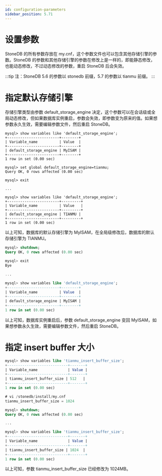 ```yaml
---
id: configuration-parameters
sidebar_position: 5.71
---
```


# 设置参数

StoneDB 的所有参数存放在 my.cnf，这个参数文件也可以包含其他存储引擎的参数。StoneDB 的参数和其他存储引擎的参数在修改上是一样的，即能静态修改，也能动态修改，不过动态修改的参数，重启 StoneDB 后会失效。

:::tip
注：StoneDB 5.6 的参数以 stonedb 前缀，5.7 的参数以 tianmu 前缀。
:::
# 指定默认存储引擎
存储引擎类型由参数 default_storage_engine 决定，这个参数可以在会话级或全局动态修改，但如果数据库实例重启，参数会失效，即参数变为原来的值。如果想参数永久生效，需要编辑参数文件，然后重启 StoneDB。
```shell
mysql> show variables like 'default_storage_engine';
+------------------------+--------+
| Variable_name          | Value  |
+------------------------+--------+
| default_storage_engine | MyISAM |
+------------------------+--------+
1 row in set (0.00 sec)

mysql> set global default_storage_engine=tianmu;
Query OK, 0 rows affected (0.00 sec)

mysql> exit

...

mysql> show variables like 'default_storage_engine';
+------------------------+---------+
| Variable_name          | Value   |
+------------------------+---------+
| default_storage_engine | TIANMU |
+------------------------+---------+
1 row in set (0.00 sec)
```
以上可知，数据库的默认存储引擎为 MyISAM，在全局级修改后，数据库的默认存储引擎为 TIANMU。
```sql
mysql> shutdown;
Query OK, 0 rows affected (0.00 sec)

mysql> exit
Bye

...

mysql> show variables like 'default_storage_engine';
+------------------------+--------+
| Variable_name          | Value  |
+------------------------+--------+
| default_storage_engine | MyISAM |
+------------------------+--------+
1 row in set (0.00 sec)
```
以上可知，数据库实例重启后，参数 default_storage_engine 变回 MyISAM，如果想参数永久生效，需要编辑参数文件，然后重启 StoneDB。
# 指定 insert buffer 大小
```sql
mysql> show variables like 'tianmu_insert_buffer_size';
+----------------------------+-------+
| Variable_name              | Value |
+----------------------------+-------+
| tianmu_insert_buffer_size | 512   |
+----------------------------+-------+
1 row in set (0.00 sec)

# vi /stonedb/install/my.cnf
tianmu_insert_buffer_size = 1024

mysql> shutdown;
Query OK, 0 rows affected (0.00 sec)

...

mysql> show variables like 'tianmu_insert_buffer_size';
+----------------------------+-------+
| Variable_name              | Value |
+----------------------------+-------+
| tianmu_insert_buffer_size | 1024  |
+----------------------------+-------+
1 row in set (0.00 sec)

```
以上可知，参数 tianmu_insert_buffer_size 已经修改为 1024MB。